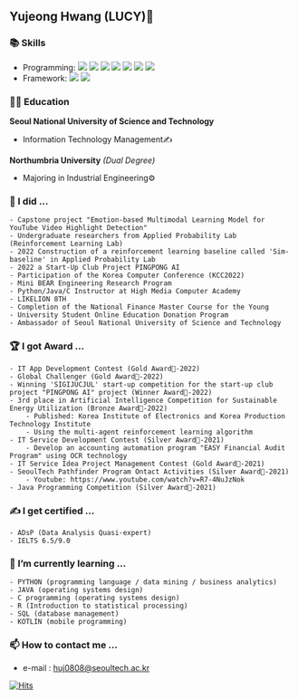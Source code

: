 ## Yujeong Hwang (LUCY)🐰

<!--
**HwnagYujeong0808/HwnagYujeong0808** is a ✨ _special_ ✨ repository because its `README.md` (this file) appears on your GitHub profile.

Here are some ideas to get you started:

- 🔭 I’m currently working on ...
- 🌱 I’m currently learning ...
- 👯 I’m looking to collaborate on ...
- 🤔 I’m looking for help with ...
- 💬 Ask me about ...
- 📫 How to reach me: ...
- 😄 Pronouns: ...
- ⚡ Fun fact: ...
-->
### 📚 Skills 

+ Programming: <img src="https://img.shields.io/badge/Python-3776AB?style=for-the-badge&logo=Python&logoColor=white"> <img src="https://img.shields.io/badge/R-276DC3?style=for-the-badge&logo=R&logoColor=white">   <img src="https://img.shields.io/badge/C-A8B9CC?style=for-the-badge&logo=C&logoColor=white">  <img src="https://img.shields.io/badge/JavaScript-F7DF1E?style=for-the-badge&logo=JavaScript&logoColor=white">  <img src="https://img.shields.io/badge/HTML5-E34F26?style=for-the-badge&logo=HTML5&logoColor=white"> <img src="https://img.shields.io/badge/CSS3-1572B6?style=for-the-badge&logo=CSS3&logoColor=white">  <img src="https://img.shields.io/badge/Kotlin-7F52FF?style=for-the-badge&logo=Kotlin&logoColor=white"> 
+ Framework:  <img src="https://img.shields.io/badge/PyTorch-EE4C2C?style=for-the-badge&logo=PyTorch&logoColor=white"> <img src="https://img.shields.io/badge/TensorFlow-FF6F00?style=for-the-badge&logo=TensorFlow&logoColor=white">

### 👩‍🎓 Education 

**Seoul National University of Science and Technology**
- Information Technology Management✍

**Northumbria University** *(Dual Degree)* 
- Majoring in Industrial Engineering⚙

### 📔 I did ...
    - Capstone project "Emotion-based Multimodal Learning Model for YouTube Video Highlight Detection"
    - Undergraduate researchers from Applied Probability Lab (Reinforcement Learning Lab)
    - 2022 Construction of a reinforcement learning baseline called 'Sim-baseline' in Applied Probability Lab
    - 2022 a Start-Up Club Project PINGPONG AI
    - Participation of the Korea Computer Conference (KCC2022)
    - Mini BEAR Engineering Research Program
    - Python/Java/C Instructor at High Media Computer Academy
    - LIKELION 8TH
    - Completion of the National Finance Master Course for the Young
    - University Student Online Education Donation Program
    - Ambassador of Seoul National University of Science and Technology

### 🏆 I got Award ...
    - IT App Development Contest (Gold Award🥇-2022)
    - Global Challenger (Gold Award🥇-2022)
    - Winning 'SIGIJUCJUL' start-up competition for the start-up club project "PINGPONG AI" project (Winner Award🏅-2022)
    - 3rd place in Artificial Intelligence Competition for Sustainable Energy Utilization (Bronze Award🥉-2022)
        - Published: Korea Institute of Electronics and Korea Production Technology Institute
        - Using the multi-agent reinforcement learning algorithm
    - IT Service Development Contest (Silver Award🥈-2021)
        - Develop an accounting automation program "EASY Financial Audit Program" using OCR technology
    - IT Service Idea Project Management Contest (Gold Award🥇-2021)
    - SeoulTech Pathfinder Program Ontact Activities (Silver Award🥈-2021)
        - Youtube: https://www.youtube.com/watch?v=R7-4NuJzNok
    - Java Programming Competition (Silver Award🥈-2021)
     
    
### ✍ I get certified ...
    - ADsP (Data Analysis Quasi-expert)
    - IELTS 6.5/9.0
   

### 🌱 I’m currently learning ...
    - PYTHON (programming language / data mining / business analytics)
    - JAVA (operating systems design)
    - C programming (operating systems design)
    - R (Introduction to statistical processing)
    - SQL (database management)
    - KOTLIN (mobile programming)
   

### 📫 How to contact me ...

- e-mail : huj0808@seoultech.ac.kr

[![Hits](https://hits.seeyoufarm.com/api/count/incr/badge.svg?url=https%3A%2F%2Fgithub.com%2FHwnagYujeong0808%2FHwnagYujeong0808%2Fblob%2Fmain%2FREADME.md&count_bg=%23FFA8C1&title_bg=%23555555&icon=googlekeep.svg&icon_color=%23FF7B8B&title=hits&edge_flat=false)](https://hits.seeyoufarm.com)
